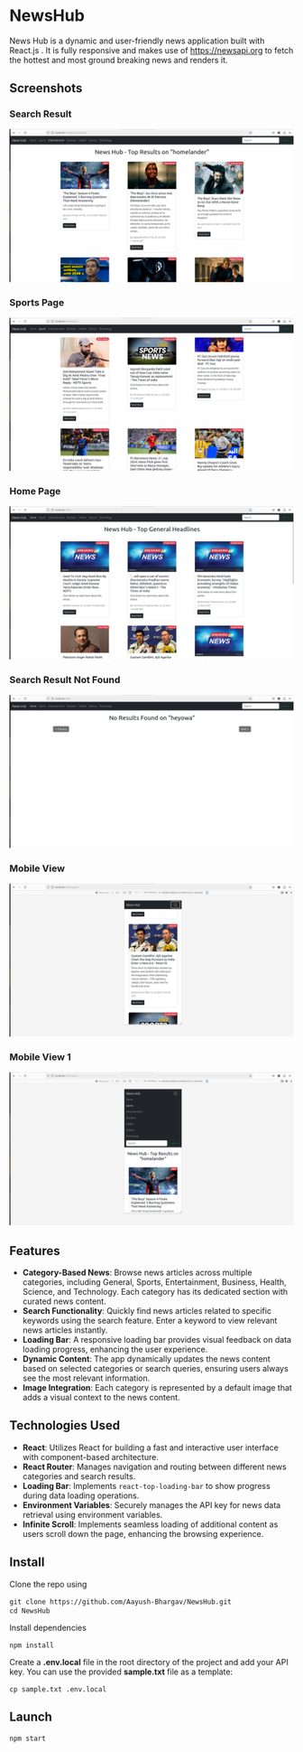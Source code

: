 # NewsHub
News Hub is a dynamic and user-friendly news application built with React.js . It is fully responsive and makes use of https://newsapi.org to fetch the hottest and most ground breaking news and renders it. 

## Screenshots
### Search Result
![Search Result](screenshots/searchResult.png)

### Sports Page
![Sports Page](screenshots/sportsPage.png)

### Home Page
![Home Page](screenshots/homePage.png)

### Search Result Not Found
![Search Not Found](screenshots/searchNotFound.png)

### Mobile View
![Mobile View](screenshots/mobileView.png)

### Mobile View 1
![Mobile View 1](screenshots/mobileView1.png)

## Features
- **Category-Based News**: Browse news articles across multiple categories, including General, Sports, Entertainment, Business, Health, Science, and Technology. Each category has its dedicated section with curated news content.
- **Search Functionality**: Quickly find news articles related to specific keywords using the search feature. Enter a keyword to view relevant news articles instantly.
- **Loading Bar**: A responsive loading bar provides visual feedback on data loading progress, enhancing the user experience.
- **Dynamic Content**: The app dynamically updates the news content based on selected categories or search queries, ensuring users always see the most relevant information.
- **Image Integration**: Each category is represented by a default image that adds a visual context to the news content.

## Technologies Used

- **React**: Utilizes React for building a fast and interactive user interface with component-based architecture.
- **React Router**: Manages navigation and routing between different news categories and search results.
- **Loading Bar**: Implements `react-top-loading-bar` to show progress during data loading operations.
- **Environment Variables**: Securely manages the API key for news data retrieval using environment variables.
- **Infinite Scroll**: Implements seamless loading of additional content as users scroll down the page, enhancing the browsing experience.


## Install
Clone the repo using
```
git clone https://github.com/Aayush-Bhargav/NewsHub.git
cd NewsHub
```
Install dependencies
```
npm install
```
Create a **.env.local** file in the root directory of the project and add your API key. You can use the provided **sample.txt** file as a template:
```
cp sample.txt .env.local
```
## Launch
```
npm start
```



